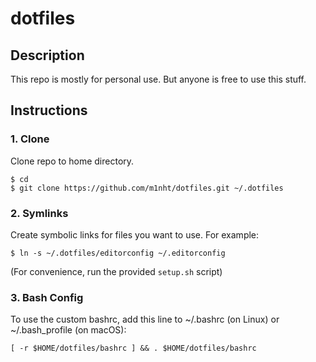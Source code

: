 # dotfiles

## Description
This repo is mostly for personal use. But anyone is free to use this stuff.

## Instructions
### 1. Clone
Clone repo to home directory.
```
$ cd
$ git clone https://github.com/m1nht/dotfiles.git ~/.dotfiles
```

### 2. Symlinks
Create symbolic links for files you want to use. For example:
```
$ ln -s ~/.dotfiles/editorconfig ~/.editorconfig
```
(For convenience, run the provided `setup.sh` script)

### 3. Bash Config
To use the custom bashrc, add this line to ~/.bashrc (on Linux) or
~/.bash_profile (on macOS):
```
[ -r $HOME/dotfiles/bashrc ] && . $HOME/dotfiles/bashrc
```
